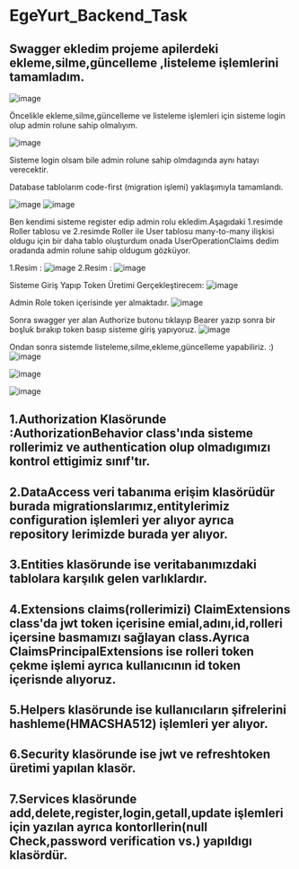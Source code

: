 # EgeYurt_Backend_Task
 ## Swagger ekledim projeme apilerdeki ekleme,silme,güncelleme ,listeleme işlemlerini tamamladım.
 ![image](https://github.com/ramazankucukkoc/EgeYurt_Backend_Task/assets/79471806/4b47087c-e6b6-4603-bd31-71ee1f5e5087)

 Öncelikle ekleme,silme,güncelleme ve listeleme işlemleri için sisteme login olup admin rolune sahip olmalıyım.
 
 ![image](https://github.com/ramazankucukkoc/EgeYurt_Backend_Task/assets/79471806/1e671c0d-d492-4220-b4cc-757093460439)
 
 Sisteme login olsam bile admin rolune sahip olmdagında aynı hatayı verecektir.

 Database tablolarım code-first (migration işlemi) yaklaşımıyla tamamlandı.
 
 ![image](https://github.com/ramazankucukkoc/EgeYurt_Backend_Task/assets/79471806/f078836a-6a8e-46d3-9b56-f97676177502)
 ![image](https://github.com/ramazankucukkoc/EgeYurt_Backend_Task/assets/79471806/f87cc99a-985b-4f71-9ac2-6e231296992a)
 
 Ben kendimi sisteme register edip admin rolu ekledim.Aşagıdaki 1.resimde Roller tablosu ve 2.resimde Roller ile User tablosu many-to-many ilişkisi oldugu için bir daha tablo oluşturdum onada UserOperationClaims dedim oradanda admin rolune sahip oldugum gözküyor.

 1.Resim : ![image](https://github.com/ramazankucukkoc/EgeYurt_Backend_Task/assets/79471806/09cb0119-6ad4-483f-b1ac-859eb26da915)
 2.Resim : ![image](https://github.com/ramazankucukkoc/EgeYurt_Backend_Task/assets/79471806/872b453b-d531-4a64-b39c-f143597e4ce1)

 Sisteme Giriş Yapıp Token Üretimi Gerçekleştirecem:
 ![image](https://github.com/ramazankucukkoc/EgeYurt_Backend_Task/assets/79471806/a8e86009-fce5-4b35-b1ea-b12824c51438)
 
 Admin Role token içerisinde yer almaktadır.
 ![image](https://github.com/ramazankucukkoc/EgeYurt_Backend_Task/assets/79471806/770ca30c-0bca-4a5e-8df4-10e5f1d21adc)

 Sonra swagger yer alan Authorize butonu tıklayıp Bearer yazıp sonra bir boşluk bırakıp token basıp sisteme giriş yapıyoruz.
 ![image](https://github.com/ramazankucukkoc/EgeYurt_Backend_Task/assets/79471806/f6c5186a-de74-414e-bf0f-b9c39730a21f)

 Ondan sonra sistemde listeleme,silme,ekleme,güncelleme yapabiliriz. :)
 ![image](https://github.com/ramazankucukkoc/EgeYurt_Backend_Task/assets/79471806/98b16b7d-0669-49d9-91b7-c75308569fe4)

 ![image](https://github.com/ramazankucukkoc/EgeYurt_Backend_Task/assets/79471806/864f86b7-c5aa-447a-b931-2d60c712c55b)

 ![image](https://github.com/ramazankucukkoc/EgeYurt_Backend_Task/assets/79471806/cc6c27f9-9d0f-405b-9ae8-8d69c0b567c4)

 ## 1.Authorization Klasörunde :AuthorizationBehavior class'ında sisteme rollerimiz ve authentication olup olmadıgımızı kontrol ettigimiz sınıf'tır.
 ## 2.DataAccess veri tabanıma erişim klasörüdür burada migrationslarımız,entitylerimiz configuration işlemleri yer alıyor ayrıca repository lerimizde burada yer alıyor.
 ## 3.Entities klasörunde ise veritabanımızdaki tablolara karşılık gelen varlıklardır.
 ## 4.Extensions claims(rollerimizi) ClaimExtensions class'da jwt token içerisine emial,adını,id,rolleri içersine basmamızı sağlayan class.Ayrıca ClaimsPrincipalExtensions ise rolleri token çekme işlemi ayrıca kullanıcının id token içerisnde alıyoruz.
 ## 5.Helpers klasörunde ise kullanıcıların şifrelerini hashleme(HMACSHA512) işlemleri yer alıyor.
 ## 6.Security klasörunde ise jwt ve refreshtoken üretimi yapılan klasör.
 ## 7.Services klasörunde add,delete,register,login,getall,update işlemleri için yazılan ayrıca kontorllerin(null Check,password verification vs.) yapıldıgı klasördür.
 
 

